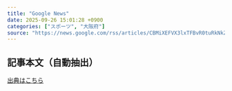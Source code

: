 ```yaml
---
title: "Google News"
date: 2025-09-26 15:01:28 +0900
categories: ["スポーツ", "大阪府"]
source: "https://news.google.com/rss/articles/CBMiXEFVX3lxTFBvR0tuRkNkZ3Yxb0lKLXp4alFRNmJwckRyU2JvMk5vYjBtQkhyckxrckVxOFhneUdrcTRqS2tpUmdWSl9ZbEF0bDlFVTNrSmR1WE1OQ083OVVVNTNu?oc=5"
---
```


## 記事本文（自動抽出）
<body class="y0K44d EA71Tc" id="readabilityBody"></body>

[出典はこちら](https://news.google.com/rss/articles/CBMiXEFVX3lxTFBvR0tuRkNkZ3Yxb0lKLXp4alFRNmJwckRyU2JvMk5vYjBtQkhyckxrckVxOFhneUdrcTRqS2tpUmdWSl9ZbEF0bDlFVTNrSmR1WE1OQ083OVVVNTNu?oc=5)
